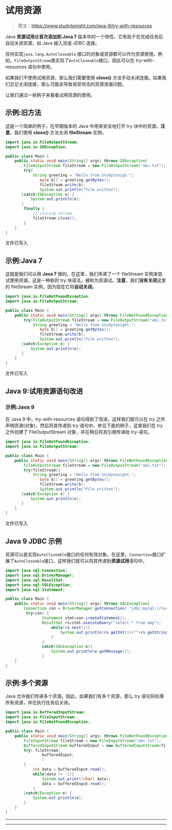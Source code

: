 # 试用资源

> 原文：<https://www.studytonight.com/java-9/try-with-resources>

Java **资源试用**是**首次添加到 Java 7** 版本中的一个特性。它有助于在完成任务后自动关闭资源，如 Java 输入流或 JDBC 连接。

任何实现`java.lang.AutoCloseable` 接口的对象或资源都可以作为资源使用。例如，`FileOutputStream`类实现了`AutoCloseable`接口，因此可以在 try-with-resources 语句中使用。

如果我们不使用试用资源，那么我们需要使用 **close()** 方法手动关闭连接。如果我们忘记关闭连接，那么可能会导致易受攻击的资源泄漏问题。

让我们通过一些例子来看看试用资源的使用。

## 示例:旧方法

这是一个简单的例子，在早期版本的 Java 中用来安全地打开 try 块中的资源。**注意**，我们使用 **close()** 方法关闭 **fileStream** 实例。

```java
import java.io.FileOutputStream;
import java.io.IOException;

public class Main { 
	public static void main(String[] args) throws IOException{  
        FileOutputStream fileStream = new FileOutputStream("abc.txt");
        try{  
            String greeting = "Hello from Studytonigh.";      
               byte b[] = greeting.getBytes();       
               fileStream.write(b);      
               System.out.println("File written");           
       }catch(IOException e) {  
           System.out.println(e);  
       }
        finally {
        	// closing stream
        	fileStream.close();
        }
	}
}
```

文件已写入

## 示例:Java 7

这就是我们可以用 **Java 7** 做的。在这里，我们传递了一个 fileStream 实例来尝试使用资源。这是一种新的 try 块语法，被称为资源试。**注意**，我们**没有关闭**这里的 fileStream 实例，因为现在它将**自动关闭**。

```java
import java.io.FileNotFoundException;
import java.io.FileOutputStream;

public class Main {
	public static void main(String[] args) throws FileNotFoundException{  
        try(FileOutputStream fileStream = new FileOutputStream("abc.txt");){  
            String greeting = "Hello from Studytonight.";      
               byte b[] = greeting.getBytes();       
               fileStream.write(b);      
               System.out.println("File written");           
       }catch(Exception e) {  
           System.out.println(e);  
       }         
	}
}
```

文件已写入

## Java 9:试用资源语句改进

### 示例:Java 9

在 Java 9 中，try-with-resources 语句得到了改进，这样我们就可以在 try 之外声明资源(对象)，然后将其传递到 try 语句中。参见下面的例子，这里我们在 try 之外创建了 FileOutputStream 对象，并在稍后将其引用传递给 try-语句。

```java
import java.io.FileNotFoundException;
import java.io.FileOutputStream;

public class Main {
	public static void main(String[] args) throws FileNotFoundException{
        FileOutputStream fileStream = new FileOutputStream("abc.txt");  
        try(fileStream){  
            String greeting = "Hello from Studytonight.";      
               byte b[] = greeting.getBytes();       
               fileStream.write(b);      
               System.out.println("File written");           
       }catch(Exception e) {  
           System.out.println(e);  
       }         
	}
}
```

文件已写入

## Java 9 JDBC 示例

资源可以是实现`AutoCloseable`接口的任何有效对象。在这里，`Connection`接口扩展了`AutoCloseable`接口，这样我们就可以将其传递到**资源试用**语句中。

```java
import java.sql.Connection;
import java.sql.DriverManager;
import java.sql.ResultSet;
import java.sql.SQLException;
import java.sql.Statement;

public class Main {
	public static void main(String[] args) throws SQLException{
		Connection con = DriverManager.getConnection( "jdbc:mysql://localhost:3306/company","db_user","user_password");
		 try(con) {
	            Statement stmt=con.createStatement();  
	            ResultSet rs=stmt.executeQuery("select * from emp");  
		            while(rs.next()){    
		                System.out.println(rs.getInt(1)+""+rs.getString(2));    
		            }  
		        }  
		        catch(SQLException e){   
		            System.out.println(e.getMessage());  
		        }         
	}
}
```

## 示例:多个资源

Java 允许我们传递多个资源。因此，如果我们有多个资源，那么 try 语句将处理所有资源，并在执行任务后关闭。

```java
import java.io.BufferedInputStream;
import java.io.FileInputStream;
import java.io.FileNotFoundException;

public class Main { 
	public static void main(String[] args) throws FileNotFoundException{ 
		FileInputStream fileStream = new FileInputStream("abc.txt");
		BufferedInputStream bufferedInput = new BufferedInputStream(fileStream);
		try( fileStream; 
				bufferedInput;
				)
		{  
			int data = bufferedInput.read();
			while(data != -1){
				System.out.print((char) data);
				data = bufferedInput.read();
			}        
		}catch(Exception e) {  
			System.out.println(e);  
		}         
	}
}
```

* * *

* * *